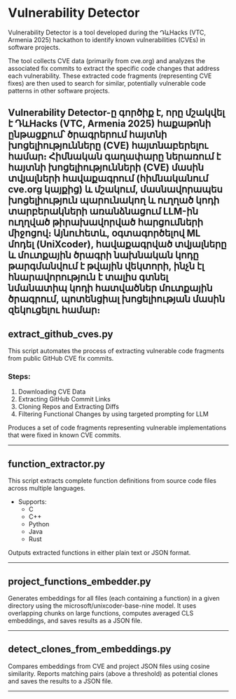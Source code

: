 # Vulnerability Detector

Vulnerability Detector is a tool developed during the ԴևHacks (VTC, Armenia 2025) hackathon to identify known vulnerabilities (CVEs) in software projects.

The tool collects CVE data (primarily from cve.org) and analyzes the associated fix commits to extract the specific code changes that address each vulnerability. These extracted code fragments (representing CVE fixes) are then used to search for similar, potentially vulnerable code patterns in other software projects.


Vulnerability Detector-ը գործիք է, որը մշակվել է ԴևHacks (VTC, Armenia 2025) հաքաթոնի ընթացքում՝ ծրագրերում հայտնի խոցելիությունները (CVE) հայտնաբերելու համար։
Հիմնական գաղափարը ներառում է հայտնի խոցելիությունների (CVE) մասին տվյալների հավաքագրում (հիմնականում cve.org կայքից) և մշակում, մասնավորապես խոցելիություն պարունակող և ուղղած կոդի տարբերակների առանձնացում LLM-ին ուղղված թիրախավորված հարցումների միջոցով։ Այնուհետև, օգտագործելով ML մոդել (UniXcoder), հավաքագրված տվյալները և մուտքային ծրագրի նախնական կոդը թարգմանվում է թվային վեկտորի, ինչն էլ հնարավորություն է տալիս գտնել նմանատիպ կոդի հատվածներ մուտքային ծրագրում, պոտենցիալ խոցելիության մասին զեկուցելու համար։
---

## extract_github_cves.py

This script automates the process of extracting vulnerable code fragments from public GitHub CVE fix commits.

### Steps:

1. Downloading CVE Data
2. Extracting GitHub Commit Links
3. Cloning Repos and Extracting Diffs
4. Filtering Functional Changes by using targeted prompting for LLM

Produces a set of code fragments representing vulnerable implementations that were fixed in known CVE commits. 

---

## function_extractor.py

This script extracts complete function definitions from source code files across multiple languages.

- Supports:
  - C
  - C++
  - Python
  - Java
  - Rust

Outputs extracted functions in either plain text or JSON format.

---

## project_functions_embedder.py

Generates embeddings for all files (each containing a function) in a given directory using the microsoft/unixcoder-base-nine model. 
It uses overlapping chunks on large functions, computes averaged CLS embeddings, and saves results as a JSON file.

---

## detect_clones_from_embeddings.py

Compares embeddings from CVE and project JSON files using cosine similarity. 
Reports matching pairs (above a threshold) as potential clones and saves the results to a JSON file.

---
